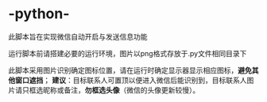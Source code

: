 # -python-
此脚本旨在实现微信自动开启与发送信息功能

运行脚本前请搭建必要的运行环境，图片以png格式存放于.py文件相同目录下

此脚本采用图片识别确定图标位置，请在运行时确定显示器显示相应图标，**避免其他窗口遮挡**；
**建议**：目标联系人可置顶以便进入微信后能识别到，目标联系人图片请只框选昵称或备注，**勿框选头像**（微信的头像更新较慢）。
